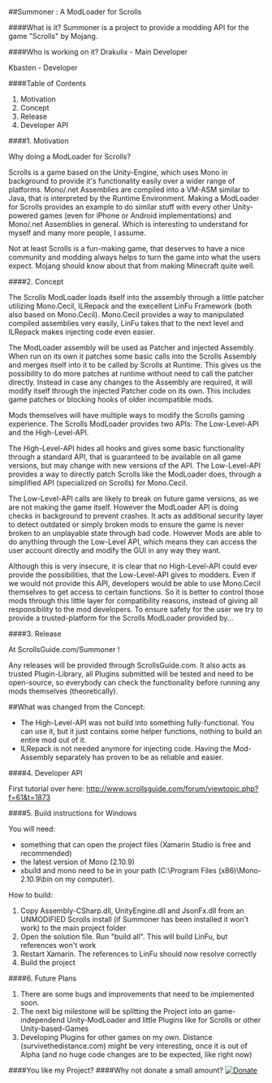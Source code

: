##Summoner : A ModLoader for Scrolls

####What is it?
Summoner is a project to provide a modding API for the game "Scrolls" by Mojang.

####Who is working on it?
Drakulix - Main Developer

Kbasten - Developer



####Table of Contents

1. Motivation
2. Concept
3. Release
4. Developer API




####1. Motivation

Why doing a ModLoader for Scrolls?

Scrolls is a game based on the Unity-Engine, which uses Mono in background to provide it's functionality easily over a wider range of platforms.
Mono/.net Assemblies are compiled into a VM-ASM similar to Java, that is interpreted by the Runtime Environment.
Making a ModLoader for Scrolls provides an example to do similar stuff with every other Unity-powered games (even for iPhone or Android implementations) and Mono/.net Assemblies in general.
Which is interesting to understand for myself and many more people, I assume.

Not at least Scrolls is a fun-making game, that deserves to have a nice community and modding always helps to turn the game into what the users expect.
Mojang should know about that from making Minecraft quite well.




####2. Concept

The Scrolls ModLoader loads itself into the assembly through a little patcher utilizing Mono.Cecil, ILRepack and the execellent LinFu Framework (both also based on Mono.Cecil).
Mono.Cecil provides a way to manipulated compiled assemblies very easily, LinFu takes that to the next level and ILRepack makes injecting code even easier.

The ModLoader assembly will be used as Patcher and injected Assembly.
When run on its own it patches some basic calls into the Scrolls Assembly and merges itself into it to be called by Scrolls at Runtime.
This gives us the possibility to do more patches at runtime without need to call the patcher directly.
Instead in case any changes to the Assembly are required, it will modify itself through the injected Patcher code on its own.
This includes game patches or blocking hooks of older incompatible mods.

Mods themselves will have multiple ways to modify the Scrolls gaming experience.
The Scrolls ModLoader provides two APIs:
The Low-Level-API and the High-Level-API.

The High-Level-API hides all hooks and gives some basic functionality through a standard API, that is guaranteed to be available on all game versions, but may change with new versions of the API.
The Low-Level-API provides a way to directly patch Scrolls like the ModLoader does, through a simplified API (specialized on Scrolls) for Mono.Cecil.

The Low-Level-API calls are likely to break on future game versions, as we are not making the game itself. However the ModLoader API is doing checks in background to prevent crashes. It acts as additional security layer to detect outdated or simply broken mods to ensure the game is never broken to an unplayable state through bad code.
However Mods are able to do anything through the Low-Level API, which means they can access the user account directly and modify the GUI in any way they want.

Although this is very insecure, it is clear that no High-Level-API could ever provide the possibilities, that the Low-Level-API gives to modders.
Even if we would not provide this API, developers would be able to use Mono.Cecil themselves to get access to certain functions.
So it is better to control those mods through this little layer for compatibility reasons, instead of giving all responsibility to the mod developers.
To ensure safety for the user we try to provide a trusted-platform for the Scrolls ModLoader provided by...




####3. Release

At ScrollsGuide.com/Summoner !

Any releases will be provided through ScrollsGuide.com.
It also acts as trusted Plugin-Library, all Plugins submitted will be tested and need to be open-source, so everybody can check the functionality before running any mods themselves (theoretically).

##What was changed from the Concept:
- The High-Level-API was not build into something fully-functional. You can use it, but it just contains some helper functions, nothing to build an entire mod out of it.
- ILRepack is not needed anymore for injecting code. Having the Mod-Assembly separately has proven to be as reliable and easier.



####4. Developer API

First tutorial over here: http://www.scrollsguide.com/forum/viewtopic.php?f=61&t=1873

####5. Build instructions for Windows

You will need:
- something that can open the project files (Xamarin Studio is free and recommended)
- the latest version of Mono (2.10.9)
- xbuild and mono need to be in your path (C:\Program Files (x86)\Mono-2.10.9\bin on my computer).

How to build:
1. Copy Assembly-CSharp.dll, UnityEngine.dll and JsonFx.dll from an UNMODIFIED Scrolls install (if Summoner has been installed it won't work) to the main project folder
2. Open the solution file. Run "build all". This will build LinFu, but references won't work
3. Restart Xamarin. The references to LinFu should now resolve correctly
4. Build the project


####6. Future Plans

1. There are some bugs and improvements that need to be implemented soon.
2. The next big milestone will be splitting the Project into an game-independend Unity-ModLoader and little Plugins like for Scrolls or other Unity-based-Games
3. Developing Plugins for other games on my own. Distance (survivethedistance.com) might be very interesting, once it is out of Alpha (and no huge code changes are to be expected, like right now)

####You like my Project?
####Why not donate a small amount?
[![Donate](https://www.paypalobjects.com/de_DE/DE/i/btn/btn_donate_LG.gif)](https://www.paypal.com/cgi-bin/webscr?cmd=_s-xclick&hosted_button_id=9L4PEYUQB8SZJ)
